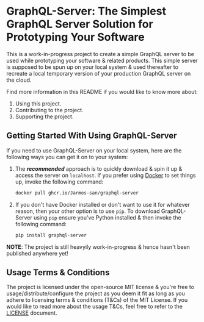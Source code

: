 # GraphQL-Server: The Simplest GraphQL Server Solution for Prototyping Your Software

This is a work-in-progress project to create a simple GraphQL server to be used while
prototyping your software & related products. This simple server is supposed to be spun
up on your local system & used thereafter to recreate a local temporary version of your
production GraphQL server on the cloud.

Find more information in this README if you would like to know more about:

1. Using this project.
2. Contributing to the project.
3. Supporting the project.

## Getting Started With Using GraphQL-Server

If you need to use GraphQL-Server on your local system, here are the following ways you
can get it on to your system:

1. The _**recommended**_ approach is to quickly download & spin it up & access the server
   on `localhost`. If you prefer using [Docker](https://www.docker.com) to set things up,
   invoke the following command:

   ```bash
   docker pull ghcr.io/Jarmos-san/graphql-server
   ```

2. If you don't have Docker installed or don't want to use it for whatever reason, then
   your other option is to use `pip`. To download GraphQL-Server using `pip` ensure you've
   Python installed & then invoke the following command:

   ```bash
   pip install graphql-server
   ```

**NOTE**: The project is still heavyily work-in-progress & hence hasn't been published anywhere yet!

## Usage Terms & Conditions

The project is licensed under the open-source MIT license & you're free to usage/distribute/configure
the project as you deem it fit as long as you adhere to licensing terms & conditions (T&Cs) of the MIT License.
If you would like to read more about the usage T&Cs, feel free to refer to the [LICENSE](./LICENSE) document.
